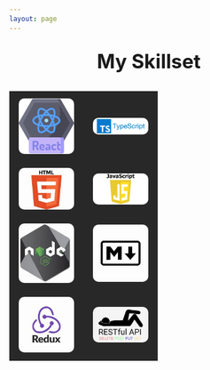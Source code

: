 ```yaml
---
layout: page
---
```


<style>

    .skill-container {
        display: flex;
        flex-wrap: wrap;
    }

    .skill {
    position: relative;
    margin: 10px;
    display: flex;
    justify-content: center; 
    align-items: center; 
}

    .skill img {
        /*To Do*/
        /*Resize images in GIMP to be 100px x 100 px*/

        width: 100px;
        /* height: 100px;  */
        border-radius: 10px;
    }

    .skill .tooltip {
        visibility: hidden;
        width: 120px;
        background-color: black;
        color: #fff;
        text-align: center;
        border-radius: 5px;
        padding: 5px;
        position: absolute;
        z-index: 1;
        bottom: 125%;
        left: 50%;
        margin-left: -60px;
        opacity: 0;
        transition: opacity 0.3s;
    }

    .skill:hover .tooltip {
        visibility: visible;
        opacity: 1;
    }
   
table thead tr, table tbody tr {
    background-color: #282828 !important; /* Set your desired background color */
    color: white; /* Optional: Set text color to white for better contrast */
}

h1 {
    text-align: center; /* Center align the title */
    font-size: 2.5em; /* Adjust the size as needed */
    margin-top: 20px; /* Add some top margin */
    padding: 10px;
}
</style>

<!-- ## Professional Web Development Experience -->
<h1>My Skillset</h1>
<center>
<table>
    <!-- <thead>
        <tr>
            <th>Front-End Tech</th>
        </tr>
    </thead> -->
    <tbody>
        <tr>
            <td>
                <div class="skill">
                    <img src="/assets/img/skills/react-100x100.png" alt="React">
                    <div class="tooltip">React</div>
                </div>
            </td>
            <td>
                <div class="skill">
                    <img src="/assets/img/skills/typescript.png" alt="TypeScript">
                    <div class="tooltip">TypeScript</div>
                </div>
            </td>
        </tr>
        <tr>
            <td>
                <div class="skill">
                    <img src="/assets/img/skills/html.jfif" alt="HTML">
                    <div class="tooltip">HTML</div>
                </div>
            </td>
            <td>
                <div class="skill">
                    <img src="/assets/img/skills/javascript.png" alt="JavaScript">
                    <div class="tooltip">JavaScript</div>
                </div>
            </td>
        </tr>
        <tr>
            <td>
                <div class="skill">
                    <img src="/assets/img/skills/nodejs.jfif" alt="NodeJs">
                    <div class="tooltip">NodeJS</div>
                </div>
            </td>
            <td>
                <div class="skill">
                    <img src="/assets/img/skills/markdown.jfif" alt="Markdown">
                    <div class="tooltip">Markdown</div>
                </div>
            </td>
        </tr>
        <tr>
            <td>
                <div class="skill">
                    <img src="/assets/img/skills/redux.jfif" alt="Redux">
                    <div class="tooltip">Redux</div>
                </div>
            </td>
            <td>
                <div class="skill">
                    <img src="/assets/img/skills/restful-api.jfif" alt="Redux">
                    <div class="tooltip">Redux</div>
                </div>
            </td>
        </tr>
        <!-- Add more rows as needed -->
    </tbody>
</table>
</center>
<!-- 
<table>
    <thead>
        <tr>
            <th>Back-End Tech</th>
        </tr>
    </thead>
    <tbody>
        <tr>
            <div class="skill">
                <img src="/assets/img/skills/csharp.jfif" alt="C#">
                <div class="tooltip">C#</div>
            </div>
        </tr>
        <tr>
            <div class="skill">
                <img src="/assets/img/skills/ibm-mainframe.jfif" alt="Mainframe">
                <div class="tooltip">Mainframe</div>
            </div>
        </tr>
        <tr>
            <div class="skill">
                <img src="/assets/img/skills/ibm-db2.png" alt="DB2">
                <div class="tooltip">DB2</div>
            </div>
        </tr>
    </tbody>
</table> -->
<!-- Professional Web Development Experience
Tech Stack:
React-Redux
TypeScript and some Javascript
HTML/CSS

Tools
Docker
GitLab
Tmux
iTerm
PowerShell
VSCode

External Systems
Kafka
Kubernetes

Professional Backend Programming Experience

Personal Project Experience -->
